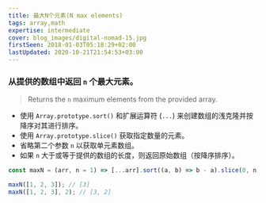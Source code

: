 ```yaml
---
title: 最大N个元素(N max elements)
tags: array,math
expertise: intermediate
cover: blog_images/digital-nomad-15.jpg
firstSeen: 2018-01-03T05:18:29+02:00
lastUpdated: 2020-10-21T21:54:53+03:00
---
```


### 从提供的数组中返回 `n` 个最大元素。
> Returns the `n` maximum elements from the provided array.

- 使用 `Array.prototype.sort()` 和扩展运算符 (`...`) 来创建数组的浅克隆并按降序对其进行排序。
- 使用 `Array.prototype.slice()` 获取指定数量的元素。
- 省略第二个参数 `n` 以获取单元素数组。
- 如果 `n` 大于或等于提供的数组的长度，则返回原始数组（按降序排序）。

```js
const maxN = (arr, n = 1) => [...arr].sort((a, b) => b - a).slice(0, n);
```

```js
maxN([1, 2, 3]); // [3]
maxN([1, 2, 3], 2); // [3, 2]
```

